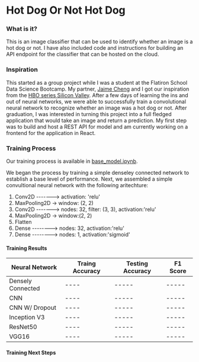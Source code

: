# Hot Dog Or Not Hot Dog

### What is it? 
This is an image classifier that can be used to identify whether an image is a hot dog or not. I have also included code and instructions for building an API endpoint for the classifier that can be hosted on the cloud. 

### Inspiration 
This started as a group project while I was a student at the Flatiron School Data Science Bootcamp. My partner, [Jaime Cheng](http://github.com/softserveslayer) and I got our inspiration from the [HBO series Silicon Valley](https://www.youtube.com/watch?v=ACmydtFDTGs). After a few days of learning the ins and out of neural networks, we were able to successfully train a convolutional neural network to recognize whether an image was a hot dog or not. After graduation, I was interested in turning this project into a full fledged application that would take an image and return a prediction. My first step was to build and host a REST API for model and am currently working on a frontend for the application in React. 

### Training Process
Our training process is available in [base_model.ipynb](https://github.com/vishalpatel2890/hotdog-or-not/blob/master/base_model.ipynb). 

We began the process by training a simple denseley connected network to establish a base level of performance. Next, we assembled a simple convultional neural network with the following aritechture: 

1. Conv2D -------> activation: 'relu' 
2. MaxPooling2D -> window: (2, 2)
3. Conv2D -------> nodes: 32, filter: (3, 3), activation:'relu'
4. MaxPooling2D -> window:(2, 2)
5. Flatten
6. Dense --------> nodes: 32, activation:'relu'
7. Dense --------> nodes: 1, activation:'sigmoid'

#### Training Results
| Neural Network   | Traing Accuracy     | Testing Accuracy     | F1 Score     |
| -----            | ----                | -----                | -----        |
| Densely Connected| ----                | -----                | -----        |
| CNN              | ----                | -----                | -----        |
| CNN W/ Dropout   | ----                | -----                | -----        |
| Inception V3     | ----                | -----                | -----        |
| ResNet50         | ----                | -----                | -----        |
| VGG16            | ----                | -----                | -----        |

#### Training Next Steps


 

